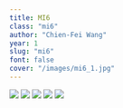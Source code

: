 ```yaml
---
title: MI6
class: "mi6"
author: "Chien-Fei Wang"
year: 1
slug: "mi6"
font: false
cover: "/images/mi6_1.jpg"
---
```



![](/images/mi6_1.jpg)
![](/images/mi6_2.jpg)
![](/images/mi6_3.jpg)
![](/images/mi6_4.jpg)
![](/images/mi6_5.jpg)